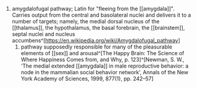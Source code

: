 1. amygdalofugal pathway; Latin for "fleeing from the [[amygdala]]". Carries output from the central and basolateral nuclei and delivers it to a number of targets; namely, the medial dorsal nucleus of the [[thalamus]], the hypothalamus, the basal forebrain, the [[brainstem]], septal nuclei and nucleus accumbens^[https://en.wikipedia.org/wiki/Amygdalofugal_pathway]
	1. pathway supposedly responsible for many of the pleasurable elements of [[sex]] and arousal^[The Happy Brain: The Science of Where Happiness Comes from, and Why, p. 123]^[Newman, S. W., ‘The medial extended [[amygdala]] in male reproductive behavior: a node in the mammalian social behavior network’, Annals of the New York Academy of Sciences, 1999, 877(1), pp. 242–57]